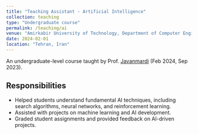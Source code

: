 ```yaml
---
title: "Teaching Assistant - Artificial Intelligence"
collection: teaching
type: "Undergraduate course"
permalink: /teaching/ai
venue: "Amirkabir University of Technology, Department of Computer Engineering"
date: 2024-02-01
location: "Tehran, Iran"
---
```

An undergraduate-level course taught by Prof. [Javanmardi](https://scholar.google.com/citations?user=ZA9rRWAAAAAJ&hl=en) (Feb 2024, Sep 2023).

## Responsibilities

- Helped students understand fundamental AI techniques, including search algorithms, neural networks, and reinforcement learning.
- Assisted with projects on machine learning and AI development.
- Graded student assignments and provided feedback on AI-driven projects.
